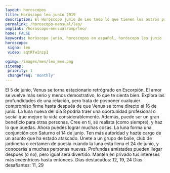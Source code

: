 ```yaml
---
layout: horoscopos
title: Horoscopo leo junio 2019
description: El Horóscopo junio de Leo todo lo que tienen los astros preparados para este mes, amor, trabajo, familia. Todo sobre astrologia, tarot, predicciones. Horoscopo gratis en español, predicciones y astrología.
permalink: /horoscopo-mensual/leo/
amplink: /horoscopo-mensual/amp/leo/
home: FALSE
keywords: horóscopo junio, horoscopos en español, horóscopo leo junio , horóscopo esperanza gracia, horoscop, horóscopos gratis, horoscopo leo, Tarot, Astrologia, Zodíaco, leo, horoscopo gratis, horoscopo del mes 
horoscopo:
 signo: leo
 video: sqtRTwInzpI

ogimg: /images/mes/leo_mes.png
sitemap:
 priority: 1
 changefreq: 'monthly'
---
```



El 5 de junio, Venus se torna estacionario retrógrado en Escorpión. El amor se vuelve más serio y menos demostrativo, lo que te sienta bien. Explora las profundidades de una relación, pero trata de posponer cualquier compromiso firme hasta después de que Venus se torne directo el 16 de junio. 
La luna nueva del día 8 podría traer una oportunidad profesional o social que mejore tu vida considerablemente. Además, puede ser un gran beneficio para otras personas. Cree en ti, sé realista (como siempre), y haz lo que puedas. Ahora puedes lograr muchas cosas. 
 La luna forma una conjunción con Saturno el 14 de junio. Ten más autoridad y hazte cargo de un asunto que ha estado atascado. 
Únete a un grupo de baile, club de jardinería o certamen de poesía cuando la luna está llena el 24 de junio, y conocerás a muchas personas nuevas. Profundas amistades pueden llegar después (o no), pero igual será divertido. Mantén en privado tus intereses más excéntricos hasta entonces. 
Días destacados: 12, 19, 24
Días desafiantes: 11, 29